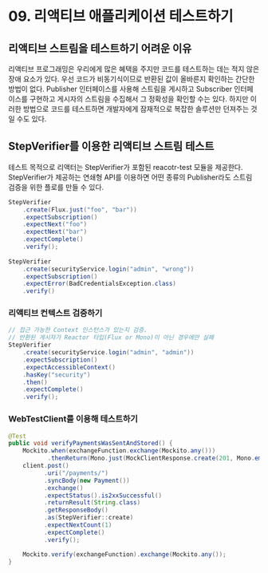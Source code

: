 # 09. 리액티브 애플리케이션 테스트하기

## 리액티브 스트림을 테스트하기 어려운 이유

리액티브 프로그래밍은 우리에게 많은 혜택을 주지만 코드를 테스트하는 데는 적지 않은 장애 요소가 있다. 우선 코드가 비동기식이므로 반환된 값이 올바른지 확인하는 간단한 방법이 없다. Publisher 인터페이스를 사용해 스트림을 게시하고 Subscriber 인터페이스를 구현하고 게시자의 스트림을 수집해서 그 정확성을 확인할 수는 있다. 하지만 이러한 방법으로 코드를 테스트하면 개발자에게 잠재적으로 복잡한 솔루션만 던져주는 것일 수도 있다.

## StepVerifier를 이용한 리액티브 스트림 테스트

테스트 목적으로 리액터는 StepVerifier가 포함된 reacotr-test 모듈을 제공한다. StepVerifier가 제공하는 연쇄형 API를 이용하면 어떤 종류의 Publisher라도 스트림 검증을 위한 플로를 만들 수 있다.

```java
StepVerifier
    .create(Flux.just("foo", "bar"))
    .expectSubscription()
    .expectNext("foo")
    .expectNext("bar")
    .expectComplete()
    .verify();
    
StepVerifier
    .create(securityService.login("admin", "wrong"))
    .expectSubscription()
    .expectError(BadCredentialsException.class)
    .verify()
```

### 리액티브 컨텍스트 검증하기

```java
// 접근 가능한 Context 인스턴스가 있는지 검증. 
// 반환된 게시자가 Reactor 타입(Flux or Mono)이 아닌 경우에만 실패
StepVerifier
    .create(securityService.login("admin", "admin"))
    .expectSubscription()
    .expectAccessibleContext()
    .hasKey("security")
    .then()
    .expectComplete()
    .verify();
```

### WebTestClient를 이용해 테스트하기

```java
@Test
public void verifyPaymentsWasSentAndStored() {
	Mockito.when(exchangeFunction.exchange(Mockito.any()))
	       .thenReturn(Mono.just(MockClientResponse.create(201, Mono.empty())));
	client.post()
	      .uri("/payments/")
	      .syncBody(new Payment())
	      .exchange()
	      .expectStatus().is2xxSuccessful()
	      .returnResult(String.class)
	      .getResponseBody()
	      .as(StepVerifier::create)
	      .expectNextCount(1)
	      .expectComplete()
	      .verify();

	Mockito.verify(exchangeFunction).exchange(Mockito.any());
}
```

